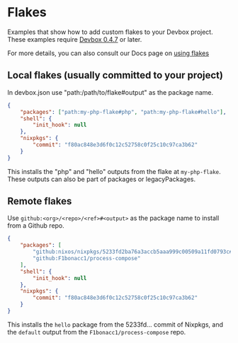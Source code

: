# Flakes

Examples that show how to add custom flakes to your Devbox project. These examples require [Devbox 0.4.7](https://www.jetify.com/blog/devbox-0-4-7/) or later.

For more details, you can also consult our Docs page on [using flakes](https://www.jetify.com/devbox/docs/guides/using_flakes/)

## Local flakes (usually committed to your project)

In devbox.json use "path:/path/to/flake#output" as the package name.

```json
{
    "packages": ["path:my-php-flake#php", "path:my-php-flake#hello"],
    "shell": {
        "init_hook": null
    },
    "nixpkgs": {
        "commit": "f80ac848e3d6f0c12c52758c0f25c10c97ca3b62"
    }
}
```

This installs the "php" and "hello" outputs from the flake at `my-php-flake`. These outputs can also be part of packages or legacyPackages.

## Remote flakes

Use `github:<org>/<repo>/<ref>#<output>` as the package name to install from a Github repo.

```json
{
    "packages": [
        "github:nixos/nixpkgs/5233fd2ba76a3accb5aaa999c00509a11fd0793c#hello",
        "github:F1bonacc1/process-compose"
    ],
    "shell": {
        "init_hook": null
    },
    "nixpkgs": {
        "commit": "f80ac848e3d6f0c12c52758c0f25c10c97ca3b62"
    }
}
```

This installs the `hello` package from the 5233fd... commit of Nixpkgs, and the `default` output from the `F1bonacc1/process-compose` repo.
